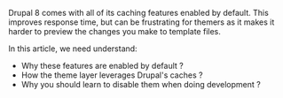 Drupal 8 comes with all of its caching features enabled by default. This improves response time, but can be frustrating for themers as it makes it harder to preview the changes you make to template files.

In this article, we need understand:

* Why these features are enabled by default ?
* How the theme layer leverages Drupal's caches ?
* Why you should learn to disable them when doing development ?



